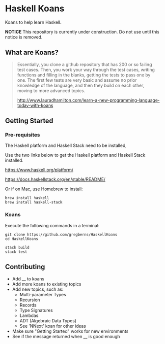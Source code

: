 # Haskell Koans

Koans to help learn Haskell.

**NOTICE** 
This repository is currently under construction. Do not use until this notice is removed.

## What are Koans?

> Essentially, you clone a github repository that has 200 or so failing test cases. Then, you work your way through the test cases, writing functions and filling in the blanks, getting the tests to pass one by one. The first few tests are very basic and assume no prior knowledge of the language, and then they build on each other, moving to more advanced topics.
> 
> http://www.lauradhamilton.com/learn-a-new-programming-language-today-with-koans

## Getting Started

### Pre-requisites

The Haskell platform and Haskell Stack need to be installed, 

Use the two links below to get the Haskell platform and Haskell Stack installed.

https://www.haskell.org/platform/

https://docs.haskellstack.org/en/stable/README/

Or if on Mac, use Homebrew to install:

```
brew install haskell
brew install haskell-stack
```

### Koans

Execute the following commands in a terminal: 

```
git clone https://github.com/gregberns/HaskellKoans
cd HaskellKoans

stack build
stack test
```

## Contributing

* Add \__ to koans
* Add more koans to existing topics
* Add new topics, such as:
    * Multi-parameter Types
    * Recursion
    * Records
    * Type Signatures
    * Lambdas
    * ADT (Algebraic Data Types)
    * See 'NNext' koan for other ideas
* Make sure "Getting Started" works for new environments
* See if the message returned when \__ is good enough
